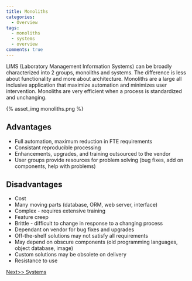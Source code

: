 ```yaml
---
title: Monoliths
categories:
  - Overview
tags:
  - monoliths
  - systems
  - overview
comments: true
---
```


LIMS (Laboratory Management Information Systems) can be broadly characterized into 2 groups, monoliths and systems. The difference is less about functionality and more about architecture. Monoliths are a large all inclusive application that maximize automation and minimizes user intervention.  Monoliths are very efficient when a process is standardized and unchanging. 

{% asset_img  monoliths.png %}

## Advantages

* Full automation, maximum reduction in FTE requirements
* Consistant reproducible processing
* Enhancements, upgrades, and training outsourced to the vendor
* User groups provide resources for problem solving (bug fixes, add on components, help with problems)




## Disadvantages

* Cost
* Many moving parts (database, ORM, web server, interface)
* Complex - requires extensive training
* Feature creep
* Brittle - difficult to change in response to a changing process
* Dependant on vendor for bug fixes and upgrades
* Off-the-shelf solutions may not satisfy all requirements
* May depend on obscure components (old programming languages, object database, image)
* Custom solutions may be obsolete on delivery
* Resistance to use 


[Next>> Systems](/software/systems)
